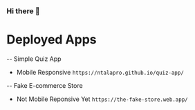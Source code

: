 ### Hi there 👋

# Deployed Apps

-- Simple Quiz App
  - Mobile Responsive
`https://ntalapro.github.io/quiz-app/`

-- Fake E-commerce Store
  - Not Mobile Reponsive Yet
`https://the-fake-store.web.app/`

<!--
**Ntalapro/Ntalapro** is a ✨ _special_ ✨ repository because its `README.md` (this file) appears on your GitHub profile.

Here are some ideas to get you started:

- 🔭 I’m currently working on ...
- 🌱 I’m currently learning ...
- 👯 I’m looking to collaborate on ...
- 🤔 I’m looking for help with ...
- 💬 Ask me about ...
- 📫 How to reach me: ...
- 😄 Pronouns: ...
- ⚡ Fun fact: ...
-->
